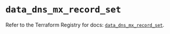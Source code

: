 # `data_dns_mx_record_set`

Refer to the Terraform Registry for docs: [`data_dns_mx_record_set`](https://registry.terraform.io/providers/hashicorp/dns/3.4.3/docs/data-sources/mx_record_set).
